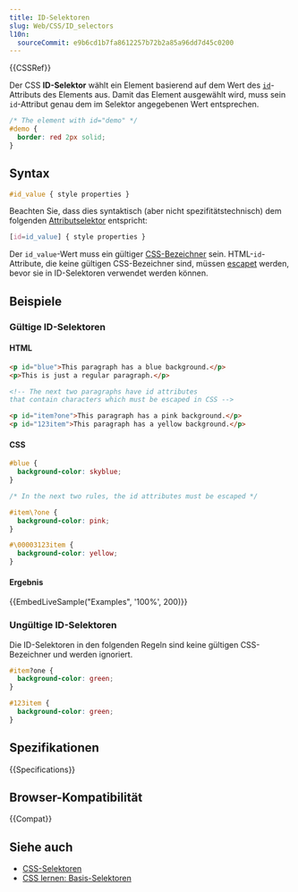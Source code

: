 ```yaml
---
title: ID-Selektoren
slug: Web/CSS/ID_selectors
l10n:
  sourceCommit: e9b6cd1b7fa8612257b72b2a85a96dd7d45c0200
---
```


{{CSSRef}}

Der CSS **ID-Selektor** wählt ein Element basierend auf dem Wert des [`id`](/de/docs/Web/HTML/Reference/Global_attributes/id)-Attributs des Elements aus. Damit das Element ausgewählt wird, muss sein `id`-Attribut genau dem im Selektor angegebenen Wert entsprechen.

```css
/* The element with id="demo" */
#demo {
  border: red 2px solid;
}
```

## Syntax

```css
#id_value { style properties }
```

Beachten Sie, dass dies syntaktisch (aber nicht spezifitätstechnisch) dem folgenden [Attributselektor](/de/docs/Web/CSS/Attribute_selectors) entspricht:

```css
[id=id_value] { style properties }
```

Der `id_value`-Wert muss ein gültiger [CSS-Bezeichner](/de/docs/Web/CSS/ident) sein. HTML-`id`-Attribute, die keine gültigen CSS-Bezeichner sind, müssen [escapet](/de/docs/Web/CSS/ident#escaping_characters) werden, bevor sie in ID-Selektoren verwendet werden können.

## Beispiele

### Gültige ID-Selektoren

#### HTML

```html
<p id="blue">This paragraph has a blue background.</p>
<p>This is just a regular paragraph.</p>
```

```html
<!-- The next two paragraphs have id attributes
that contain characters which must be escaped in CSS -->

<p id="item?one">This paragraph has a pink background.</p>
<p id="123item">This paragraph has a yellow background.</p>
```

#### CSS

```css
#blue {
  background-color: skyblue;
}
```

```css
/* In the next two rules, the id attributes must be escaped */

#item\?one {
  background-color: pink;
}

#\00003123item {
  background-color: yellow;
}
```

#### Ergebnis

{{EmbedLiveSample("Examples", '100%', 200)}}

### Ungültige ID-Selektoren

Die ID-Selektoren in den folgenden Regeln sind keine gültigen CSS-Bezeichner und werden ignoriert.

```css example-bad
#item?one {
  background-color: green;
}

#123item {
  background-color: green;
}
```

## Spezifikationen

{{Specifications}}

## Browser-Kompatibilität

{{Compat}}

## Siehe auch

- [CSS-Selektoren](/de/docs/Web/CSS/CSS_selectors)
- [CSS lernen: Basis-Selektoren](/de/docs/Learn_web_development/Core/Styling_basics/Basic_selectors)
